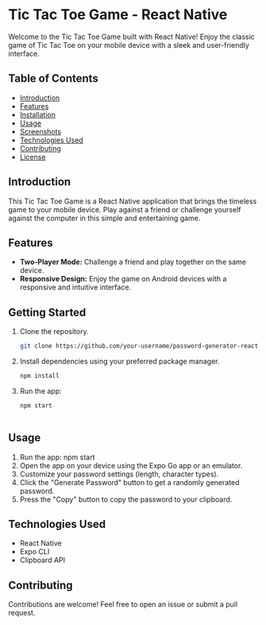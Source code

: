 # Tic Tac Toe Game - React Native

Welcome to the Tic Tac Toe Game built with React Native! Enjoy the classic game of Tic Tac Toe on your mobile device with a sleek and user-friendly interface.

## Table of Contents

- [Introduction](#introduction)
- [Features](#features)
- [Installation](#installation)
- [Usage](#usage)
- [Screenshots](#screenshots)
- [Technologies Used](#technologies-used)
- [Contributing](#contributing)
- [License](#license)

## Introduction

This Tic Tac Toe Game is a React Native application that brings the timeless game to your mobile device. Play against a friend or challenge yourself against the computer in this simple and entertaining game.

## Features

- **Two-Player Mode:** Challenge a friend and play together on the same device.
- **Responsive Design:** Enjoy the game on Android devices with a responsive and intuitive interface.

## Getting Started

1. Clone the repository.
   ```bash
   git clone https://github.com/your-username/password-generator-react-native.git 
2. Install dependencies using your preferred package manager.
   ```bash
   npm install
   ```
3. Run the app:
   ```bash
   npm start
     
## Usage

1. Run the app: npm start
2. Open the app on your device using the Expo Go app or an emulator.
3. Customize your password settings (length, character types).
4. Click the "Generate Password" button to get a randomly generated password.
5. Press the "Copy" button to copy the password to your clipboard.

## Technologies Used

- React Native
- Expo CLI
- Clipboard API

## Contributing

Contributions are welcome! Feel free to open an issue or submit a pull request.